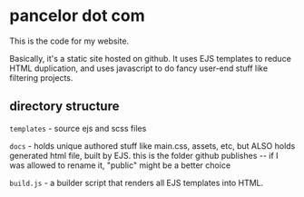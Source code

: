 # pancelor dot com

This is the code for my website.

Basically, it's a static site hosted on github. It uses EJS templates to reduce HTML duplication, and uses javascript to do fancy user-end stuff like filtering projects.

## directory structure

`templates` - source ejs and scss files

`docs` - holds unique authored stuff like main.css, assets, etc, but ALSO holds generated html file, built by EJS. this is the folder github publishes -- if I was allowed to rename it, "public" might be a better choice

`build.js` - a builder script that renders all EJS templates into HTML.
